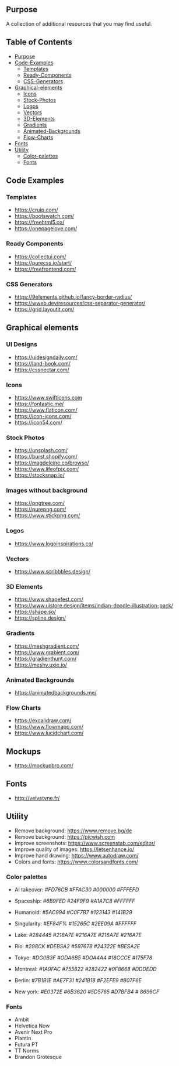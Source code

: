 ## Purpose

A collection of additional resources that you may find useful.

## Table of Contents
<!--ts-->

- [Purpose](#Purpose)
- [Code-Examples](#Code-Examples)
  - [Templates](#Templates)
  - [Ready-Components](#Ready-Components)
  - [CSS-Generators](#CSS-Generators)
- [Graphical-elements](#Graphical-elements)
  - [Icons](#Icons)
  - [Stock-Photos](#Stock-Photos)
  - [Logos](#Logos)
  - [Vectors](#Vectors)
  - [3D-Elements](#3D-Elements)
  - [Gradients](#Gradients)
  - [Animated-Backgrounds](#Animated-Backgrounds)
  - [Flow-Charts](#Flow-Charts)
- [Fonts](#Fonts)
- [Utility](#Utility)
  - [Color-palettes](#Color-palettes)
  - [Fonts](#Fonts)

<!--te-->

## Code Examples

### Templates

* https://cruip.com/
* https://bootswatch.com/
* https://freehtml5.co/
* https://onepagelove.com/

### Ready Components

* https://collectui.com/
* https://purecss.io/start/
* https://freefrontend.com/

### CSS Generators

* https://9elements.github.io/fancy-border-radius/
* https://wweb.dev/resources/css-separator-generator/
* https://grid.layoutit.com/

## Graphical elements

### UI Designs

* https://uidesigndaily.com/
* https://land-book.com/
* https://cssnectar.com/

### Icons

* https://www.swifticons.com
* https://fontastic.me/
* https://www.flaticon.com/
* https://icon-icons.com/
* https://icon54.com/

### Stock Photos

* https://unsplash.com/
* https://burst.shopify.com/
* https://magdeleine.co/browse/
* https://www.lifeofpix.com/
* https://stocksnap.io/

### Images without background

* https://pngtree.com/
* https://purepng.com/
* https://www.stickpng.com/

### Logos

* https://www.logoinspirations.co/

### Vectors

* https://www.scribbbles.design/

### 3D Elements

* https://www.shapefest.com/
* https://www.uistore.design/items/indian-doodle-illustration-pack/
* https://shape.so/
* https://spline.design/

### Gradients

* https://meshgradient.com/
* https://www.grabient.com/
* https://gradienthunt.com/
* https://meshy.uxie.io/

### Animated Backgrounds

* https://animatedbackgrounds.me/

### Flow Charts

* https://excalidraw.com/
* https://www.flowmapp.com/
* https://www.lucidchart.com/

## Mockups

* https://mockupbro.com/

## Fonts

* http://velvetyne.fr/

## Utility

* Remove background: https://www.remove.bg/de
* Remove background: https://picwish.com
* Improve screenshots: https://www.screenstab.com/editor/
* Improve quality of images: https://letsenhance.io/
* Improve hand drawing: https://www.autodraw.com/
* Colors and fonts: https://www.colorsandfonts.com/

### Color palettes

* AI takeover: *#FD76CB #FFAC30 #000000 #FFFEFD*
* Spaceship: *#6B9FED #24F9F9 #A1A7C8 #FFFFFF*
* Humanoid: *#5AC994 #C0F7B7 #123143 #141B29*
* Singularity: *#EF84F% #15265C #2EE09A #FFFFFF*

* Lake: *#284445 #216A7E #216A7E #216A7E #216A7E*
* Rio: *#298CK #DEBSA2 #597678 #24322E #BESA2E*
* Tokyo: *#DG0B3F #ODA6B5 #DOA4A4 #18CCCE #175F78*
* Montreal: *#1A9FAC #755822 #282422 #9F8668 #DDDEDD*
* Berlin: *#7B1B1E #AE7F31 #241B18 #F2EFE9 #807F6E*
* New york: *#E0372E #6B3620 #5D5765 #D7BFB4 # 8696CF*

### Fonts

* Ambit
* Helvetica Now
* Avenir Next Pro
* Plantin
* Futura PT
* TT Norms
* Brandon Grotesque
